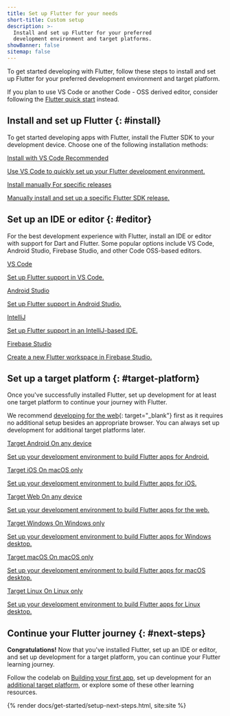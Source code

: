 ```yaml
---
title: Set up Flutter for your needs
short-title: Custom setup
description: >-
  Install and set up Flutter for your preferred
  development environment and target platforms.
showBanner: false
sitemap: false
---
```


To get started developing with Flutter,
follow these steps to install and set up Flutter
for your preferred development environment and target platform.

If you plan to use VS Code or another Code - OSS derived editor,
consider following the [Flutter quick start][] instead.

[Flutter quick start]: /get-started/quick

## Install and set up Flutter {: #install}

To get started developing apps with Flutter,
install the Flutter SDK to your development device.
Choose one of the following installation methods:

<div class="card-grid">
  <a class="card outlined-card" href="/install/with-vs-code" target="_blank">
    <div class="card-header">
      <span class="card-title">Install with VS Code</span>
      <span class="card-subtitle">Recommended</span>
    </div>
    <div class="card-content">
      <p>Use VS Code to quickly set up your Flutter development environment.</p>
    </div>
  </a>
  <a class="card outlined-card" href="/install/manual" target="_blank">
    <div class="card-header">
      <span class="card-title">Install manually</span>
      <span class="card-subtitle">For specific releases</span>
    </div>
    <div class="card-content">
      <p>Manually install and set up a specific Flutter SDK release.</p>
    </div>
  </a>
</div>

## Set up an IDE or editor {: #editor}

For the best development experience with Flutter,
install an IDE or editor with support for Dart and Flutter.
Some popular options include VS Code, Android Studio,
Firebase Studio, and other Code OSS-based editors.

<div class="card-grid wide">
 <a class="card outlined-card" href="/tools/vs-code#setup" target="_blank">
   <div class="card-header">
     <span class="card-title">VS Code</span>
   </div>
   <div class="card-content">
     <p>Set up Flutter support in VS Code.</p>
   </div>
 </a>
 <a class="card outlined-card" href="/tools/android-studio#setup" target="_blank">
   <div class="card-header">
     <span class="card-title">Android Studio</span>
   </div>
   <div class="card-content">
     <p>Set up Flutter support in Android Studio.</p>
   </div>
 </a>
 <a class="card outlined-card" href="/tools/android-studio#setup" target="_blank">
   <div class="card-header">
     <span class="card-title">IntelliJ</span>
   </div>
   <div class="card-content">
     <p>Set up Flutter support in an IntelliJ-based IDE.</p>
   </div>
 </a>
 <a class="card outlined-card" href="https://studio.firebase.google.com/new/flutter" target="_blank">
   <div class="card-header">
     <span class="card-title">Firebase Studio</span>
   </div>
   <div class="card-content">
     <p>Create a new Flutter workspace in Firebase Studio.</p>
   </div>
 </a>
</div>

## Set up a target platform {: #target-platform}

Once you've successfully installed Flutter,
set up development for at least one target platform
to continue your journey with Flutter.

We recommend [developing for the web][web-setup]{: target="_blank"} first as
it requires no additional setup besides an appropriate browser.
You can always set up development for additional target platforms later.

<div class="card-grid wide">
 <a class="card outlined-card" href="/platform-integration/android/setup" target="_blank">
   <div class="card-header">
     <span class="card-title">Target Android</span>
     <span class="card-subtitle">On any device</span>
   </div>
   <div class="card-content">
     <p>Set up your development environment to build Flutter apps for Android.</p>
   </div>
 </a>
 <a class="card outlined-card" href="/platform-integration/ios/setup" target="_blank">
   <div class="card-header">
     <span class="card-title">Target iOS</span>
     <span class="card-subtitle">On macOS only</span>
   </div>
   <div class="card-content">
     <p>Set up your development environment to build Flutter apps for iOS.</p>
   </div>
 </a>
 <a class="card outlined-card" href="/platform-integration/web/setup" target="_blank">
   <div class="card-header">
     <span class="card-title">Target Web</span>
     <span class="card-subtitle">On any device</span>
   </div>
   <div class="card-content">
     <p>Set up your development environment to build Flutter apps for the web.</p>
   </div>
 </a>
 <a class="card outlined-card" href="/platform-integration/windows/setup" target="_blank">
   <div class="card-header">
     <span class="card-title">Target Windows</span>
     <span class="card-subtitle">On Windows only</span>
   </div>
   <div class="card-content">
     <p>Set up your development environment to build Flutter apps for Windows desktop.</p>
   </div>
 </a>
 <a class="card outlined-card" href="/platform-integration/macos/setup" target="_blank">
   <div class="card-header">
     <span class="card-title">Target macOS</span>
     <span class="card-subtitle">On macOS only</span>
   </div>
   <div class="card-content">
     <p>Set up your development environment to build Flutter apps for macOS desktop.</p>
   </div>
 </a>
 <a class="card outlined-card" href="/platform-integration/linux/setup" target="_blank">
   <div class="card-header">
     <span class="card-title">Target Linux</span>
     <span class="card-subtitle">On Linux only</span>
   </div>
   <div class="card-content">
     <p>Set up your development environment to build Flutter apps for Linux desktop.</p>
   </div>
 </a>
</div>

[web-setup]: /platform-integration/web/setup

## Continue your Flutter journey {: #next-steps}

**Congratulations!**
Now that you've installed Flutter, set up an IDE or editor,
and set up development for a target platform,
you can continue your Flutter learning journey.

Follow the codelab on [Building your first app][],
set up development for an [additional target platform][], or
explore some of these other learning resources.

{% render docs/get-started/setup-next-steps.html, site:site %}

[Building your first app]: /get-started/codelab
[additional target platform]: /platform-integration#setup

